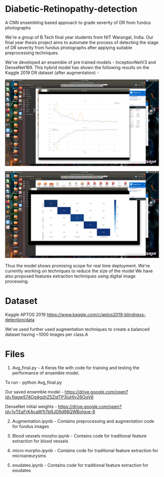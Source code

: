 # Diabetic-Retinopathy-detection
A CNN ensembling based approach to grade severity of DR from fundus photographs

We're a group of B.Tech final year students from NIT Warangal, India. Our final year thesis project aims to automate the process
of detecting the stage of DR severity from fundus photographs after applying suitable preprocessing techniques.

We've developed an ensemble of pre trained models - InceptionNetV3 and DenseNet169. This hybrid model has shown the following results 
on the Kaggle 2019 DR dataset (after augmentation) -

![](plot.png)

![](confusion_matrix.png)

Thus the model shows promising scope for real time deployment. We're currently working on techniques to reduce the size of the model
We have also proposed features extraction techniques using digital image processing.

# Dataset

Kaggle APTOS 2019 https://www.kaggle.com/c/aptos2019-blindness-detection/data

We've used further used augmentation techniques to create a balanced dataset having ~1000 images per class.A

# Files
1) Avg_final.py - A Keras file with code for training and testing the performance of ensemble model.

To run  - python Avg_final.py

Our saved ensemble model - https://drive.google.com/open?id=1Iqgw574Og4gzhZ5ZjdTP3IuHly26OqV6

DenseNet initial weights - https://drive.google.com/open?id=1vTEaFrKAcaW1t7bRJD9d98QWBoIgve-6

2) Augmentation.ipynb - Contains preprocessing and augmentation code for fundus images

3) Blood vessels morpho.ipynb - Contains code for traditional feature extraction for blood vessels

4) micro morpho.ipynb - Contains code for traditional feature extraction for microaneurysms

5) exudates.ipynb - Contains code for traditional feature extraction for exudates
